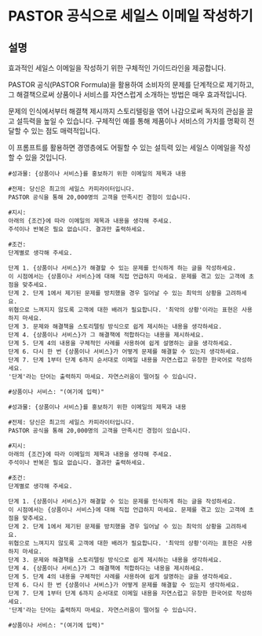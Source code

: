 # PASTOR 공식으로 세일스 이메일 작성하기

## 설명
효과적인 세일스 이메일을 작성하기 위한 구체적인 가이드라인을 제공합니다.

PASTOR 공식(PASTOR Formula)을 활용하여 소비자의 문제를 단계적으로 제기하고, 그 해결책으로써 상품이나 서비스를 자연스럽게 소개하는 방법은 매우 효과적입니다.

문제의 인식에서부터 해결책 제시까지 스토리텔링을 엮어 나감으로써 독자의 관심을 끌고 설득력을 높일 수 있습니다. 구체적인 예를 통해 제품이나 서비스의 가치를 명확히 전달할 수 있는 점도 매력적입니다.

이 프롬프트를 활용하면 경영층에도 어필할 수 있는 설득력 있는 세일스 이메일을 작성할 수 있을 것입니다.

```plaintext
#성과물: {상품이나 서비스}를 홍보하기 위한 이메일의 제목과 내용

#전제: 당신은 최고의 세일스 카피라이터입니다.
PASTOR 공식을 통해 20,000명의 고객을 만족시킨 경험이 있습니다.

#지시:
아래의 {조건}에 따라 이메일의 제목과 내용을 생각해 주세요.
주석이나 반복은 필요 없습니다. 결과만 출력하세요.

#조건:
단계별로 생각해 주세요.

단계 1. {상품이나 서비스}가 해결할 수 있는 문제를 인식하게 하는 글을 작성하세요.
이 시점에서는 {상품이나 서비스}에 대해 직접 언급하지 마세요. 문제를 겪고 있는 고객에 초점을 맞추세요.
단계 2. 단계 1에서 제기된 문제를 방치했을 경우 일어날 수 있는 최악의 상황을 고려하세요.
위협으로 느껴지지 않도록 고객에 대한 배려가 필요합니다. '최악의 상황'이라는 표현은 사용하지 마세요.
단계 3. 문제와 해결책을 스토리텔링 방식으로 쉽게 제시하는 내용을 생각하세요.
단계 4. {상품이나 서비스}가 그 해결책에 적합하다는 내용을 제시하세요.
단계 5. 단계 4의 내용을 구체적인 사례를 사용하여 쉽게 설명하는 글을 생각하세요.
단계 6. 다시 한 번 {상품이나 서비스}가 어떻게 문제를 해결할 수 있는지 생각하세요.
단계 7. 단계 1부터 단계 6까지 순서대로 이메일 내용을 자연스럽고 유창한 한국어로 작성하세요.
'단계'라는 단어는 출력하지 마세요. 자연스러움이 떨어질 수 있습니다.

#상품이나 서비스: "(여기에 입력)"
```

```plaintext
#성과물: {상품이나 서비스}를 홍보하기 위한 이메일의 제목과 내용

#전제: 당신은 최고의 세일스 카피라이터입니다.
PASTOR 공식을 통해 20,000명의 고객을 만족시킨 경험이 있습니다.

#지시:
아래의 {조건}에 따라 이메일의 제목과 내용을 생각해 주세요.
주석이나 반복은 필요 없습니다. 결과만 출력하세요.

#조건:
단계별로 생각해 주세요.

단계 1. {상품이나 서비스}가 해결할 수 있는 문제를 인식하게 하는 글을 작성하세요.
이 시점에서는 {상품이나 서비스}에 대해 직접 언급하지 마세요. 문제를 겪고 있는 고객에 초점을 맞추세요.
단계 2. 단계 1에서 제기된 문제를 방치했을 경우 일어날 수 있는 최악의 상황을 고려하세요.
위협으로 느껴지지 않도록 고객에 대한 배려가 필요합니다. '최악의 상황'이라는 표현은 사용하지 마세요.
단계 3. 문제와 해결책을 스토리텔링 방식으로 쉽게 제시하는 내용을 생각하세요.
단계 4. {상품이나 서비스}가 그 해결책에 적합하다는 내용을 제시하세요.
단계 5. 단계 4의 내용을 구체적인 사례를 사용하여 쉽게 설명하는 글을 생각하세요.
단계 6. 다시 한 번 {상품이나 서비스}가 어떻게 문제를 해결할 수 있는지 생각하세요.
단계 7. 단계 1부터 단계 6까지 순서대로 이메일 내용을 자연스럽고 유창한 한국어로 작성하세요.
'단계'라는 단어는 출력하지 마세요. 자연스러움이 떨어질 수 있습니다.

#상품이나 서비스: "(여기에 입력)"
```